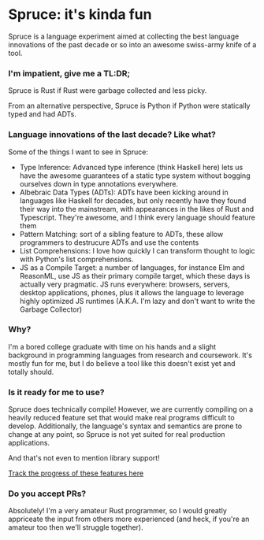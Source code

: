 # Spruce: it's kinda fun

Spruce is a language experiment aimed at collecting the best language
innovations of the past decade or so into an awesome swiss-army knife of a
tool.

### I'm impatient, give me a TL:DR;

Spruce is Rust if Rust were garbage collected and less picky.

From an alternative perspective, Spruce is Python if Python were statically
typed and had ADTs.

### Language innovations of the last decade? Like what?

Some of the things I want to see in Spruce:

* Type Inference: Advanced type inference (think Haskell here) lets us have
  the awesome guarantees of a static type system without bogging ourselves
  down in type annotations everywhere.
* Albebraic Data Types (ADTs): ADTs have been kicking around in languages like
  Haskell for decades, but only recently have they found their way into the
  mainstream, with appearances in the likes of Rust and Typescript. They're
  awesome, and I think every language should feature them
* Pattern Matching: sort of a sibling feature to ADTs, these allow programmers
  to destrucure ADTs and use the contents
* List Comprehensions: I love how quickly I can transform thought to logic
  with Python's list comprehensions.
* JS as a Compile Target: a number of languages, for instance Elm and
  ReasonML, use JS as their primary compile target, which these days is 
  actually very pragmatic. JS runs everywhere: browsers, servers, desktop
  applications, phones, plus it allows the language to leverage highly
  optimized JS runtimes (A.K.A. I'm lazy and don't want to write the Garbage
  Collector)

### Why?

I'm a bored college graduate with time on his hands and a slight background in
programming languages from research and coursework. It's mostly fun for me,
but I do believe a tool like this doesn't exist yet and totally should.

### Is it ready for me to use?

Spruce does technically compile! However, we are currently compiling on a
heavily reduced feature set that would make real programs difficult to
develop. Additionally, the language's syntax and semantics are prone to change
at any point, so Spruce is not yet suited for real production applications.

And that's not even to mention library support!

[Track the progress of these features here](Features.md)

### Do you accept PRs?

Absolutely! I'm a very amateur Rust programmer, so I would greatly appriceate
the input from others more experienced (and heck, if you're an amateur too
then we'll struggle together).
